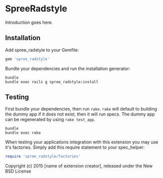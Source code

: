 SpreeRadstyle
=============

Introduction goes here.

Installation
------------

Add spree_radstyle to your Gemfile:

```ruby
gem 'spree_radstyle'
```

Bundle your dependencies and run the installation generator:

```shell
bundle
bundle exec rails g spree_radstyle:install
```

Testing
-------

First bundle your dependencies, then run `rake`. `rake` will default to building the dummy app if it does not exist, then it will run specs. The dummy app can be regenerated by using `rake test_app`.

```shell
bundle
bundle exec rake
```

When testing your applications integration with this extension you may use it's factories.
Simply add this require statement to your spec_helper:

```ruby
require 'spree_radstyle/factories'
```

Copyright (c) 2015 [name of extension creator], released under the New BSD License
